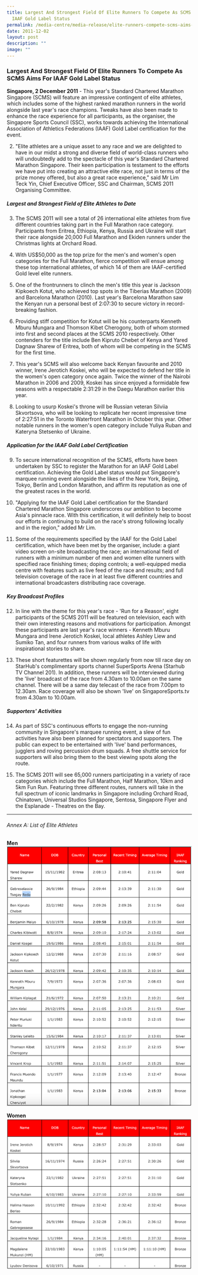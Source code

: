 ```yaml
---
title: Largest And Strongest Field Of Elite Runners To Compete As SCMS Aims For
  IAAF Gold Label Status
permalink: /media-centre/media-release/elite-runners-compete-scms-aims-for-iaaf-gold-label/
date: 2011-12-02
layout: post
description: ""
image: ""
---
```

### **Largest And Strongest Field Of Elite Runners To Compete As SCMS Aims For IAAF Gold Label Status**

**Singapore, 2 December 2011** - This year's Standard Chartered Marathon Singapore (SCMS) will feature an impressive contingent of elite athletes, which includes some of the highest ranked marathon runners in the world alongside last year's race champions. Tweaks have also been made to enhance the race experience for all participants, as the organiser, the Singapore Sports Council (SSC), works towards achieving the International Association of Athletics Federations (IAAF) Gold Label certification for the event.

2. "Elite athletes are a unique asset to any race and we are delighted to have in our midst a strong and diverse field of world-class runners who will undoubtedly add to the spectacle of this year's Standard Chartered Marathon Singapore. Their keen participation is testament to the efforts we have put into creating an attractive elite race, not just in terms of the prize money offered, but also a great race experience," said Mr Lim Teck Yin, Chief Executive Officer, SSC and Chairman, SCMS 2011 Organising Committee.

##### **Largest and Strongest Field of Elite Athletes to Date**

3. The SCMS 2011 will see a total of 26 international elite athletes from five different countries taking part in the Full Marathon race category. Participants from Eritrea, Ethiopia, Kenya, Russia and Ukraine will start their race alongside 20,000 Full Marathon and Ekiden runners under the Christmas lights at Orchard Road.

4. With US$50,000 as the top prize for the men's and women's open categories for the Full Marathon, fierce competition will ensue among these top international athletes, of which 14 of them are IAAF-certified Gold level elite runners.

5. One of the frontrunners to clinch the men's title this year is Jackson Kipkoech Kotut, who achieved top spots in the Tiberias Marathon (2009) and Barcelona Marathon (2010). Last year's Barcelona Marathon saw the Kenyan run a personal best of 2:07:30 to secure victory in record-breaking fashion.

6. Providing stiff competition for Kotut will be his counterparts Kenneth Mburu Mungara and Thomson Kibet Cherogony, both of whom stormed into first and second places at the SCMS 2010 respectively. Other contenders for the title include Ben Kipruto Chebet of Kenya and Yared Dagnaw Sharew of Eritrea, both of whom will be competing in the SCMS for the first time.

7. This year's SCMS will also welcome back Kenyan favourite and 2010 winner, Irene Jerotich Koskei, who will be expected to defend her title in the women's open category once again. Twice the winner of the Nairobi Marathon in 2006 and 2009, Koskei has since enjoyed a formidable few seasons with a respectable 2:31:29 in the Daegu Marathon earlier this year.

8. Looking to usurp Koskei's throne will be Russian veteran Silviia Skvortsova, who will be looking to replicate her recent impressive time of 2:27:51 in the Toronto Waterfront Marathon in October this year. Other notable runners in the women's open category include Yuliya Ruban and Kateryna Stetsenko of Ukraine.

##### **Application for the IAAF Gold Label Certification**

9. To secure international recognition of the SCMS, efforts have been undertaken by SSC to register the Marathon for an IAAF Gold Label certification. Achieving the Gold Label status would put Singapore's marquee running event alongside the likes of the New York, Beijing, Tokyo, Berlin and London Marathon, and affirm its reputation as one of the greatest races in the world.

10. "Applying for the IAAF Gold Label certification for the Standard Chartered Marathon Singapore underscores our ambition to become Asia's pinnacle race. With this certification, it will definitely help to boost our efforts in continuing to build on the race's strong following locally and in the region," added Mr Lim.

11. Some of the requirements specified by the IAAF for the Gold Label certification, which have been met by the organiser, include: a giant video screen on-site broadcasting the race; an international field of runners with a minimum number of men and women elite runners with specified race finishing times; doping controls; a well-equipped media centre with features such as live feed of the race and results; and full television coverage of the race in at least five different countries and international broadcasters distributing race coverage.

##### **Key Broadcast Profiles**

12. In line with the theme for this year's race - 'Run for a Reason', eight participants of the SCMS 2011 will be featured on television, each with their own interesting reasons and motivations for participation. Amongst these participants are last year's race winners - Kenneth Mburu Mungara and Irene Jerotich Koskei, local athletes Ashley Liew and Sumiko Tan, and four runners from various walks of life with inspirational stories to share.

13. These short featurettes will be shown regularly from now till race day on StarHub's complimentary sports channel SuperSports Arena (Starhub TV Channel 201). In addition, these runners will be interviewed during the 'live' broadcast of the race from 4.30am to 10.00am on the same channel. There will be a same day telecast of the race from 7.00pm to 12.30am. Race coverage will also be shown 'live' on SingaporeSports.tv from 4.30am to 10.00am.

##### **Supporters' Activities**

14.  As part of SSC's continuous efforts to engage the non-running community in Singapore's marquee running event, a slew of fun activities have also been planned for spectators and supporters. The public can expect to be entertained with 'live' band performances, jugglers and roving percussion drum squads. A free shuttle service for supporters will also bring them to the best viewing spots along the route.

15. The SCMS 2011 will see 65,000 runners participating in a variety of race categories which include the Full Marathon, Half Marathon, 10km and 5km Fun Run. Featuring three different routes, runners will take in the full spectrum of iconic landmarks in Singapore including Orchard Road, Chinatown, Universal Studios Singapore, Sentosa, Singapore Flyer and the Esplanade - Theatres on the Bay.

---

###### Annex A: List of Elite Athletes

**Men**
![men](/images/Media%20Centre/Media%20Release/2011/Dec/men.png)

**Women**
![women](/images/Media%20Centre/Media%20Release/2011/Dec/women.png)